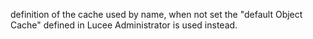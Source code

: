 definition of the cache used by name, when not set the "default Object Cache" defined in Lucee Administrator is used instead.